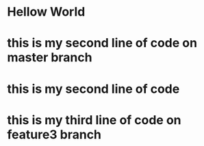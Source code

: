 # Hellow World
# this is my second line of code on master branch
# this is my second line of code
# this is my third line of code on feature3 branch
